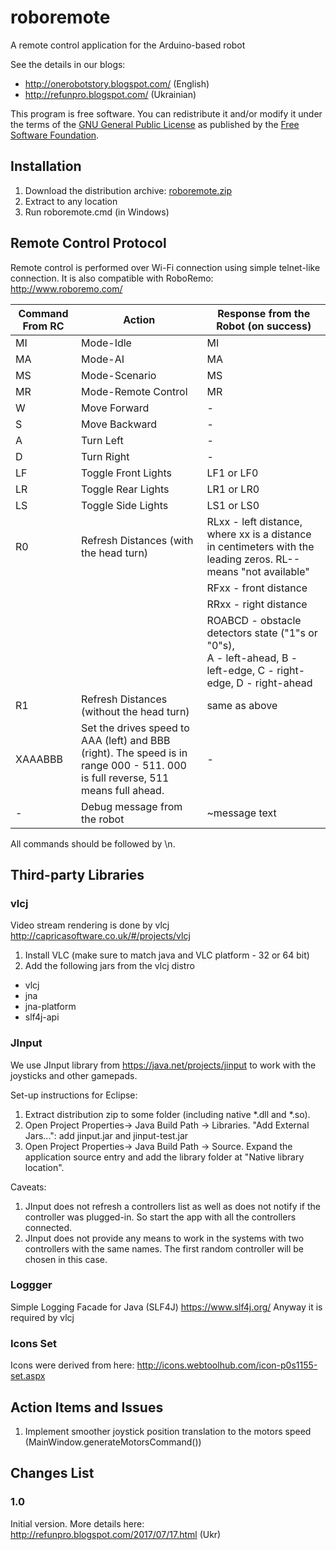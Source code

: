 # roboremote
A remote control application for the Arduino-based robot

See the details in our blogs:
 * http://onerobotstory.blogspot.com/ (English)
 * http://refunpro.blogspot.com/ (Ukrainian)

This program is free software. You can redistribute it and/or modify it under the terms of the [GNU General Public License](http://www.fsf.org/licenses/gpl.html) as published by the [Free Software Foundation](http://www.fsf.org/).

## Installation

 1. Download the distribution archive: [roboremote.zip](roboremote.zip)
 2. Extract to any location
 3. Run roboremote.cmd (in Windows) 

## Remote Control Protocol

Remote control is performed over Wi-Fi connection using simple telnet-like connection. It is also compatible with RoboRemo: http://www.roboremo.com/

| Command From RC | Action                 | Response from the Robot (on success)        |
| ----------------| ---------------------- | ------------------------------------------- |
| MI              | Mode-Idle              | MI                                          |
| MA              | Mode-AI                | MA                                          |
| MS              | Mode-Scenario          | MS                                          |
| MR              | Mode-Remote Control    | MR                                          |
| W               | Move Forward           | -                                           | 
| S               | Move Backward          | -                                           |
| A               | Turn Left              | -                                           |
| D               | Turn Right             | -                                           |
| LF              | Toggle Front Lights    | LF1 or LF0                                  |
| LR              | Toggle Rear Lights     | LR1 or LR0                                  |
| LS              | Toggle Side Lights     | LS1 or LS0                                  |
| R0              | Refresh Distances (with the head turn) | RLxx - left distance, where xx is a distance in centimeters with the leading zeros. RL-- means "not available" |
|                 |                        | RFxx - front distance                          |
|                 |                        | RRxx - right distance                          |
|                 |                        | ROABCD - obstacle detectors state ("1"s or "0"s), <BR> A - left-ahead, B - left-edge, C - right-edge, D - right-ahead |
| R1              | Refresh Distances (without the head turn) | same as above                |
| XAAABBB         | Set the drives speed to AAA (left) and BBB (right). The speed is in range 000 - 511. 000 is full reverse, 511 means full ahead. | - |
| -               | Debug message from the robot | ~message text                             |

All commands should be followed by \n.
 
## Third-party Libraries
### vlcj
Video stream rendering is done by vlcj
http://capricasoftware.co.uk/#/projects/vlcj
1. Install VLC (make sure to match java and VLC platform - 32 or 64 bit)
2. Add the following jars from the vlcj distro
  - vlcj
  - jna 
  - jna-platform
  - slf4j-api  

### JInput
We use JInput library from https://java.net/projects/jinput to work with the joysticks and other gamepads. 

Set-up instructions for Eclipse:
 1. Extract distribution zip to some folder (including native *.dll and *.so).
 2. Open Project Properties-> Java Build Path -> Libraries. "Add External Jars...": add jinput.jar and jinput-test.jar
 3. Open Project Properties-> Java Build Path -> Source. Expand the application source entry and add the library folder at "Native library location".
  
Caveats: 
 1. JInput does not refresh a controllers list as well as does not notify if the controller was plugged-in. So start the app with all the controllers connected.
 2. JInput does not provide any means to work in the systems with two controllers with the same names. The first random controller will be chosen in this case.
 
 
### Loggger
Simple Logging Facade for Java (SLF4J)  https://www.slf4j.org/
Anyway it is required by vlcj

### Icons Set
Icons were derived from here: http://icons.webtoolhub.com/icon-p0s1155-set.aspx

## Action Items and Issues
 1. Implement smoother joystick position translation to the motors speed (MainWindow.generateMotorsCommand()) 
 
## Changes List
### 1.0
Initial version. More details here: http://refunpro.blogspot.com/2017/07/17.html (Ukr)

